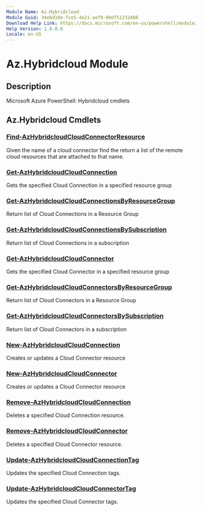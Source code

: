 ```yaml
---
Module Name: Az.Hybridcloud
Module Guid: 34ebd10e-fce5-4e21-aef9-89df51232408
Download Help Link: https://docs.microsoft.com/en-us/powershell/module/az.hybridcloud
Help Version: 1.0.0.0
Locale: en-US
---
```


# Az.Hybridcloud Module
## Description
Microsoft Azure PowerShell: Hybridcloud cmdlets

## Az.Hybridcloud Cmdlets
### [Find-AzHybridcloudCloudConnectorResource](Find-AzHybridcloudCloudConnectorResource.md)
Given the name of a cloud connector find the return a list of the remote cloud resources that are attached to that name.

### [Get-AzHybridcloudCloudConnection](Get-AzHybridcloudCloudConnection.md)
Gets the specified Cloud Connection in a specified resource group

### [Get-AzHybridcloudCloudConnectionsByResourceGroup](Get-AzHybridcloudCloudConnectionsByResourceGroup.md)
Return list of Cloud Connections in a Resource Group

### [Get-AzHybridcloudCloudConnectionsBySubscription](Get-AzHybridcloudCloudConnectionsBySubscription.md)
Return list of Cloud Connections in a subscription

### [Get-AzHybridcloudCloudConnector](Get-AzHybridcloudCloudConnector.md)
Gets the specified Cloud Connector in a specified resource group

### [Get-AzHybridcloudCloudConnectorsByResourceGroup](Get-AzHybridcloudCloudConnectorsByResourceGroup.md)
Return list of Cloud Connectors in a Resource Group

### [Get-AzHybridcloudCloudConnectorsBySubscription](Get-AzHybridcloudCloudConnectorsBySubscription.md)
Return list of Cloud Connectors in a subscription

### [New-AzHybridcloudCloudConnection](New-AzHybridcloudCloudConnection.md)
Creates or updates a Cloud Connector resource

### [New-AzHybridcloudCloudConnector](New-AzHybridcloudCloudConnector.md)
Creates or updates a Cloud Connector resource

### [Remove-AzHybridcloudCloudConnection](Remove-AzHybridcloudCloudConnection.md)
Deletes a specified Cloud Connection resource.

### [Remove-AzHybridcloudCloudConnector](Remove-AzHybridcloudCloudConnector.md)
Deletes a specified Cloud Connector resource.

### [Update-AzHybridcloudCloudConnectionTag](Update-AzHybridcloudCloudConnectionTag.md)
Updates the specified Cloud Connection tags.

### [Update-AzHybridcloudCloudConnectorTag](Update-AzHybridcloudCloudConnectorTag.md)
Updates the specified Cloud Connector tags.

